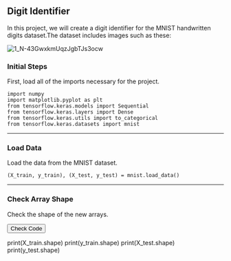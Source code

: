 ## Digit Identifier
In this project, we will create a digit identifier for the MNIST handwritten digits dataset.The dataset includes images such as these:

![1_N-43GwxkmUqzJgbTJs3ocw](https://user-images.githubusercontent.com/108029475/176959309-576deb32-d3cc-4c40-89a5-327601c5afc2.png)

### Initial Steps

First, load all of the imports necessary for the project.

```
import numpy
import matplotlib.pyplot as plt
from tensorflow.keras.models import Sequential
from tensorflow.keras.layers import Dense
from tensorflow.keras.utils import to_categorical
from tensorflow.keras.datasets import mnist
```

***
### Load Data

Load the data from the MNIST dataset.

```
(X_train, y_train), (X_test, y_test) = mnist.load_data()
```

***
### Check Array Shape

Check the shape of the new arrays.

<script>function changeVisibility(ids){
  if(document.findViewById(ids).style.visibility = 'hidden'){ 
  document.findViewById(ids).style.visibility = 'visible'
  } else {
  document.findViewById(ids).style.visibility = 'hidden'
  }
}</script>
<button onclick="changeVisibility('p1')">Check Code</button>
<p id="p1" visibility="hidden">
print(X_train.shape)
print(y_train.shape)
print(X_test.shape)
print(y_test.shape)
</p>
